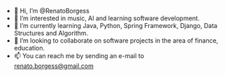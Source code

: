 - 👋 Hi, I’m @RenatoBorgess
- 👀 I’m interested in music, AI and learning software development.
- 🌱 I’m currently learning Java, Python, Spring Framework, Django, Data Structures and Algorithm.
- 💞️ I’m looking to collaborate on software projects in the area of finance, education.
- 📫 You can reach me by sending an e-mail to renato.borgess@gmail.com 

<!---
RenatoBorgess/RenatoBorgess is a ✨ special ✨ repository because its `README.md` (this file) appears on your GitHub profile.
You can click the Preview link to take a look at your changes.
--->
